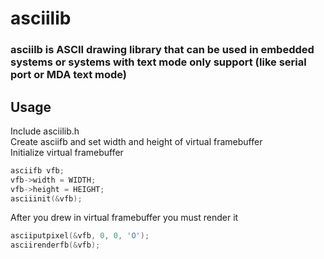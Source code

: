 # asciilib
### asciilb is ASCII drawing library that can be used in embedded systems or systems with text mode only support (like serial port or MDA text mode)
## Usage
Include asciilib.h <br /> Create asciifb and set width and height of virtual framebuffer <br /> Initialize virtual framebuffer 
``` c
asciifb vfb;
vfb->width = WIDTH;
vfb->height = HEIGHT;
asciiinit(&vfb); 
```

After you drew in virtual framebuffer you must render it
``` c
asciiputpixel(&vfb, 0, 0, 'O');
asciirenderfb(&vfb);
```